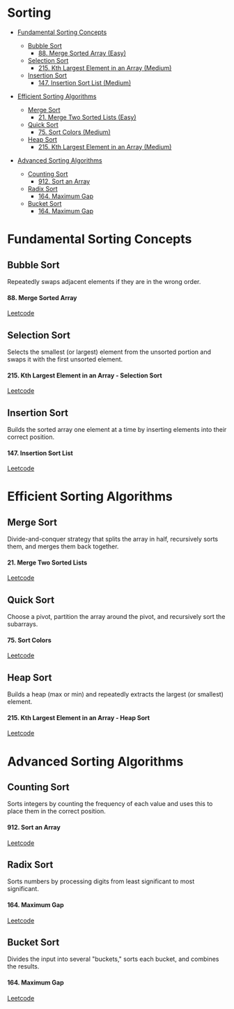 # Sorting
<!-- GFM-TOC -->
* [Fundamental Sorting Concepts](#Fundamental-Sorting-Concepts)
    * [Bubble Sort](#Bubble-Sort)
      * [88. Merge Sorted Array (Easy)](#88-Merge-Sorted-Array)
    * [Selection Sort](#Selection-Sort)
        * [215. Kth Largest Element in an Array (Medium)](#215-Kth-Largest-Element-in-an-Array---Selection-Sort)
    * [Insertion Sort](#Insertion-Sort)
        * [147. Insertion Sort List (Medium)](#147-Insertion-Sort-List)   
         
* [Efficient Sorting Algorithms](#Efficient-Sorting-Algorithms)
    * [Merge Sort](#Merge-Sort)
      * [21. Merge Two Sorted Lists (Easy)](#21-Merge-Two-Sorted-Lists)
    * [Quick Sort](#Quick-Sort)
        * [75. Sort Colors (Medium)](#75-Sort-Colors)
    * [Heap Sort](#Heap-Sort)
        * [215. Kth Largest Element in an Array (Medium)](#215-Kth-Largest-Element-in-an-Array---Heap-Sort)
     
* [Advanced Sorting Algorithms](#Advanced-Sorting-Algorithms)
    * [Counting Sort](#Counting-Sort)
      * [912. Sort an Array](#912-Merge-Sorted-Array)
    * [Radix Sort](#Radix-Sort)
        * [164. Maximum Gap](#164-Maximum-Gap)
    * [Bucket Sort](#Bocket-Sort)
        * [164. Maximum Gap](#164-Maximum-Gap)   

# Fundamental Sorting Concepts

## Bubble Sort

Repeatedly swaps adjacent elements if they are in the wrong order.

#### 88. Merge Sorted Array

[Leetcode](https://leetcode.com/problems/merge-sorted-array/description/)

## Selection Sort

Selects the smallest (or largest) element from the unsorted portion and swaps it with the first unsorted element.

#### 215. Kth Largest Element in an Array - Selection Sort

[Leetcode](https://leetcode.com/problems/kth-largest-element-in-an-array/description/)

## Insertion Sort

Builds the sorted array one element at a time by inserting elements into their correct position.

#### 147. Insertion Sort List

[Leetcode](https://leetcode.com/problems/insertion-sort-list/description/)

# Efficient Sorting Algorithms

## Merge Sort

Divide-and-conquer strategy that splits the array in half, recursively sorts them, and merges them back together.

#### 21. Merge Two Sorted Lists

[Leetcode](https://leetcode.com/problems/merge-two-sorted-lists/description/)

## Quick Sort

Choose a pivot, partition the array around the pivot, and recursively sort the subarrays.

#### 75. Sort Colors

[Leetcode](https://leetcode.com/problems/sort-colors/description/)

## Heap Sort

Builds a heap (max or min) and repeatedly extracts the largest (or smallest) element.

#### 215. Kth Largest Element in an Array - Heap Sort

[Leetcode](https://leetcode.com/problems/kth-largest-element-in-an-array/description/)

# Advanced Sorting Algorithms

## Counting Sort

Sorts integers by counting the frequency of each value and uses this to place them in the correct position.

#### 912. Sort an Array

[Leetcode](https://leetcode.com/problems/sort-an-array/description/)

## Radix Sort

Sorts numbers by processing digits from least significant to most significant.

#### 164. Maximum Gap

[Leetcode](https://leetcode.com/problems/maximum-gap/description/)

## Bucket Sort

Divides the input into several "buckets," sorts each bucket, and combines the results.

#### 164. Maximum Gap

[Leetcode](https://leetcode.com/problems/maximum-gap/description/)
